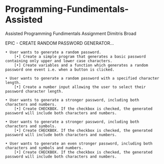 # Programming-Fundimentals-Assisted
Assisted Programming Fundimentals Assignment Dimitris Broad


EPIC - CREATE RANDOM PASSWORD GENERATOR...

    • User wants to generate a random password.
        [•] Create a simple program that generates a basic password containing only upper and lower case characters.
        [•] Create variables and a function which generates a random password one event i.e. when a button is clicked. 
            
    • User wants to generate a random password with a specified character length.
        [•] Create a number input allowing the user to select their password character length.
            
    • User wants to generate a stronger password, including both characters and numbers.
        [•] Create CHECKBOX. If the checkbox is checked, the generated password will include both characters and numbers.  
        
    • User wants to generate a stronger password, including both characters and symbols.
        [•] Create CHECKBOX. If the checkbox is checked, the generated password will include both characters and numbers.  
        
    • User wants to generate an even stronger password, including both characters and symbols and numbers.
        [•] Create CHECKBOX. If the checkbox is checked, the generated password will include both characters and numbers.    
